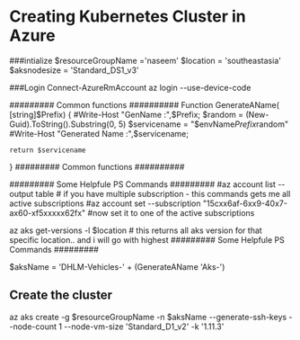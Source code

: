 # Creating Kubernetes Cluster in Azure

###intialize 
$resourceGroupName ='naseem'
$location = 'southeastasia'
$aksnodesize = 'Standard_DS1_v3'

###Login
Connect-AzureRmAccount
az login --use-device-code


######### Common functions ##########
Function GenerateAName(
    [string]$Prefix) {
    #Write-Host "GenName :",$Prefix;
    $random = (New-Guid).ToString().Substring(0, 5)
    $servicename = "$envName$Prefix$random"
    #Write-Host "Generated Name :",$servicename;

    return $servicename
}
######### Common functions ##########

######### Some Helpfule PS Commands #########
#az account list --output table # if you have multiple subscription - this commands gets me all active subscriptions
#az account set --subscription "15cxx6af-6xx9-40x7-ax60-xf5xxxxx62fx" #now set it to one of the active subscriptions

az aks get-versions -l $location # this returns all aks version for that specific location.. and i will go with highest
######### Some Helpfule PS Commands #########


$aksName =  'DHLM-Vehicles-' + (GenerateAName 'Aks-')

## Create the cluster
az aks create -g $resourceGroupName -n $aksName --generate-ssh-keys --node-count 1 --node-vm-size 'Standard_D1_v2' -k '1.11.3'
